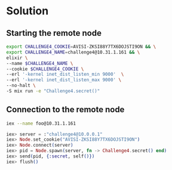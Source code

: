 # Solution

## Starting the remote node

```bash
export CHALLENGE4_COOKIE=AVISI-ZKSI88Y7TX6DOJSTI9ON && \
export CHALLENGE4_NAME=challenge4@10.31.1.161 && \
elixir \
--name $CHALLENGE4_NAME \
--cookie $CHALLENGE4_COOKIE \
--erl '-kernel inet_dist_listen_min 9000'  \
--erl '-kernel inet_dist_listen_max 9000' \
--no-halt \
-S mix run -e "Challenge4.secret()"
```

## Connection to the remote node

```bash
iex --name foo@10.31.1.161
```

```elixir
iex> server = :"challenge4@10.0.0.1"
iex> Node.set_cookie("AVISI-ZKSI88Y7TX6DOJSTI9ON")
iex> Node.connect(server)
iex> pid = Node.spawn(server, fn -> Challenge4.secret() end)
iex> send(pid, {:secret, self()})
iex> flush()
```
